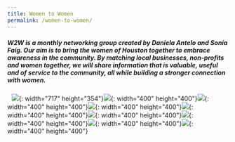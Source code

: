 ```yaml
---
title: Women to Women
permalink: /women-to-women/
---
```


##### W2W is a monthly networking group created by Daniela Antelo and Sonia Faig. Our aim is to bring the women of Houston together to embrace awareness in the community. By matching local businesses, non-profits and women together, we will share information that is valuable, useful and of service to the community, all while building a stronger connection with women.

<img style="margin: 5px 5px">![](/uploads/daniw2w-1.jpg){: width="717" height="354"}![](/uploads/img-4250.jpg){: width="400" height="400"}![](/uploads/img-4257.jpg){: width="400" height="400"}![](/uploads/img-4258.jpg){: width="400" height="400"}![](/uploads/img-4259.jpg){: width="400" height="400"}![](/uploads/women1-1.jpg){: width="400" height="400"}![](/uploads/women2-1.jpg){: width="400" height="400"}![](/uploads/women3-1.jpg){: width="400" height="400"}![](/uploads/women4-1.jpg){: width="400" height="400"}